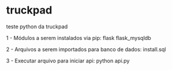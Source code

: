 # truckpad
teste python da truckpad

1 - Módulos a serem instalados via pip:
flask
flask_mysqldb

2 - Arquivos a serem importados para banco de dados:
install.sql

3 - Executar arquivo para iniciar api:
python api.py
